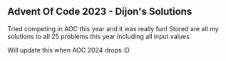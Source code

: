 ## Advent Of Code 2023 - Dijon's Solutions

Tried competing in AOC this year and it was really fun! Stored are all my solutions to all 25 problems this year including all input values.

Will update this when AOC 2024 drops :D
